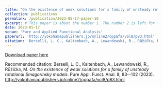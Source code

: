 ```yaml
---
title: "On the existence of weak solutions for a family of unsteady rotational Smagorinsky models"
collection: publications
permalink: /publication/2023-05-17-paper-10
excerpt: #'This paper is about the number 1. The number 2 is left for future work.'
date: 2023-05-17
venue: 'Pure and Applied Functional Analysis'
paperurl: 'http://yokohamapublishers.jp/online2/oppafa/vol8/p83.html'
citation: 'Berselli, L. C., Kaltenbach, A., Lewandowski, R., Růžička, M. <i>On the existence of weak solutions for a family of unsteady rotational Smagorinsky models</i>. Pure Appl. Funct. Anal. 8, 83--102 (2023).  http://yokohamapublishers.jp/online2/oppafa/vol8/p83.html'
---
```


[Download paper here](https://doi.org/10.1142/S0218202523500197) 

Recommended citation: Berselli, L. C., Kaltenbach, A., Lewandowski, R., Růžička, M. <i>On the existence of weak solutions for a family of unsteady rotational Smagorinsky models</i>. Pure Appl. Funct. Anal. 8, 83--102 (2023).  http://yokohamapublishers.jp/online2/oppafa/vol8/p83.html